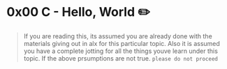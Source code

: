 # 0x00 C - Hello, World :pencil2:

> If you are reading this, its assumed you are already done with the materials giving out in alx for this particular topic.
> Also it is assumed you have a complete jotting for all the things youve learn under this topic.
> If the above prsumptions are not true. `please do not proceed`
